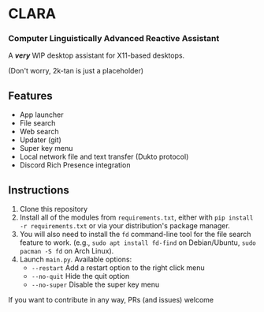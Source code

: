 # CLARA
### Computer Linguistically Advanced Reactive Assistant

A ***very*** WIP desktop assistant for X11-based desktops.

(Don't worry, 2k-tan is just a placeholder)

## Features
- App launcher
- File search
- Web search
- Updater (git)
- Super key menu
- Local network file and text transfer (Dukto protocol)
- Discord Rich Presence integration

## Instructions
1. Clone this repository
2. Install all of the modules from `requirements.txt`, either with `pip install -r requirements.txt` or via your distribution's package manager.
3. You will also need to install the `fd` command-line tool for the file search feature to work. (e.g., `sudo apt install fd-find` on Debian/Ubuntu, `sudo pacman -S fd` on Arch Linux).
4. Launch `main.py`. Available options:
     - `--restart` Add a restart option to the right click menu
     - `--no-quit` Hide the quit option
     - `--no-super` Disable the super key menu

If you want to contribute in any way, PRs (and issues) welcome